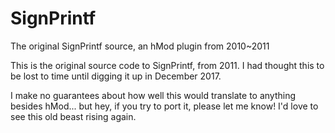# SignPrintf
The original SignPrintf source, an hMod plugin from 2010~2011

This is the original source code to SignPrintf, from 2011. I had thought this to be lost to time until digging it up in December 2017.

I make no guarantees about how well this would translate to anything besides hMod... but hey, if you try to port it, please let me know! I'd love to see this old beast rising again.
